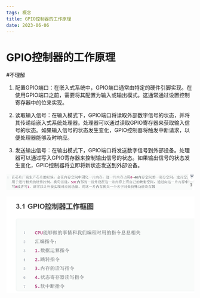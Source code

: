 ```yaml
---
tags: 概念
title: GPIO控制器的工作原理
date: 2023-06-06
---
```

# GPIO控制器的工作原理

#不理解
1. 配置GPIO端口：在嵌入式系统中，GPIO端口通常由特定的硬件引脚实现。在使用GPIO端口之前，需要将其配置为输入或输出模式。这通常通过设置控制寄存器中的位来实现。
    
2. 读取输入信号：在输入模式下，GPIO端口将读取外部数字信号的状态，并将其传递给嵌入式系统处理器。处理器可以通过读取GPIO寄存器来获取输入信号的状态。如果输入信号的状态发生变化，GPIO控制器将触发中断请求，以便处理器能够及时响应。
    
3. 发送输出信号：在输出模式下，GPIO端口将发送数字信号到外部设备。处理器可以通过写入GPIO寄存器来控制输出信号的状态。如果输出信号的状态发生变化，GPIO控制器将立即将新状态发送到外部设备。
    
![1200](assets/20230606104543322.png)

![400](assets/20230606104343130.png)